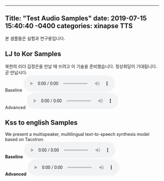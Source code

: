 ---
Title: "Test Audio Samples"
date: 2019-07-15 15:40:40 -0400
categories: xinapse TTS
-
본 샘플들은 실험과 연구용입니다.

<h2>LJ to Kor Samples</h2>
북한의 리더 김정은을 만날 때 쓰려고 이 기술을 준비했습니다. 정상회담이 기대됩니다. 곧 만납시다.<br>
Baseline 
<audio src="/audio_samples/LJ_Baseline2.wav" controls></audio> <br> 
Advanced 
<audio src="/audio_samples/LJ_new.wav" controls></audio><br>

<h2>Kss to english Samples</h2>
We present a multispeaker, multilingual text-to-speech synthesis model based on Tacotron.<br>
<b>Baseline</b>
<audio src="/audio_samples/Kss_Baseline.wav" controls></audio> <br>
<b>Advanced</b> 
<audio src="/audio_samples/kss_new.wav" controls></audio><br>
